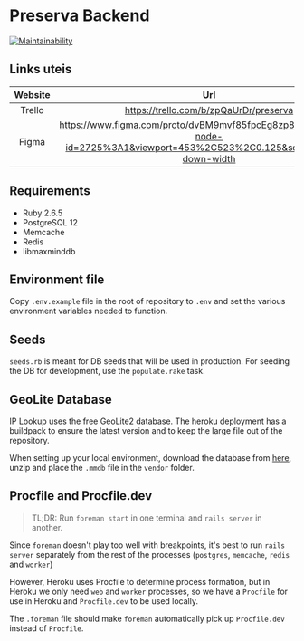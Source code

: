 # Preserva Backend

[![Maintainability](https://api.codeclimate.com/v1/badges/dd1b7d7ab2db9c83d0cd/maintainability)](https://codeclimate.com/github/covid-preservar/preservar-app/maintainability)

## Links uteis

| Website | Url  |
| :-----: | :--: |
| Trello | https://trello.com/b/zpQaUrDr/preserva |
| Figma | https://www.figma.com/proto/dvBM9mvf85fpcEg8zp8tCh/Preservar?node-id=2725%3A1&viewport=453%2C523%2C0.125&scaling=scale-down-width |


## Requirements

- Ruby 2.6.5
- PostgreSQL 12
- Memcache
- Redis
- libmaxminddb

## Environment file

Copy `.env.example` file in the root of repository to `.env` and set the various environment variables
needed to function.

## Seeds

`seeds.rb` is meant for DB seeds that will be used in production. For seeding the DB for development, use the `populate.rake` task.

## GeoLite Database

IP Lookup uses the free GeoLite2 database. The heroku deployment has a buildpack to ensure the latest version and to keep the large file out of the repository.

When setting up your local environment, download the database from [here](https://download.maxmind.com/app/geoip_download?edition_id=GeoLite2-City&license_key=gAZR7U6DdeZa70y9&suffix=tar.gz), unzip and place the `.mmdb` file in the `vendor` folder.



## Procfile and Procfile.dev

> TL;DR: Run `foreman start` in one terminal and `rails server` in another.

Since `foreman` doesn't play too well with breakpoints, it's best to run `rails server` separately from the rest of the processes (`postgres`, `memcache`, `redis` and `worker`)

However, Heroku uses Procfile to determine process formation, but in Heroku we only need `web` and `worker` processes, so we have a `Procfile` for use in Heroku and `Procfile.dev` to be used locally.

The `.foreman` file should make `foreman` automatically pick up `Procfile.dev` instead of `Procfile`.
